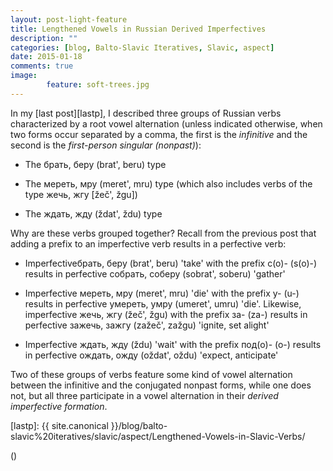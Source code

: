 ```yaml
---
layout: post-light-feature
title: Lengthened Vowels in Russian Derived Imperfectives
description: ""
categories: [blog, Balto-Slavic Iteratives, Slavic, aspect] 
date: 2015-01-18
comments: true
image: 
        feature: soft-trees.jpg
---
```


In my [last post][lastp], I described three groups of Russian verbs
characterized by a root vowel alternation (unless indicated otherwise,
when two forms occur separated by a comma, the first is the *infinitive* and the second is the
*first-person singular (nonpast)*):

* The <span class="russ">брать, беру</span> (<span
  class="trans">brat', beru</span>) type

* The <span class="russ">мереть, мру</span> (<span
  class="trans">meret', mru</span>) type (which also includes verbs of
  the type <span class="russ">жечь, жгу</span> [<span
  class="trans">žeč', žgu</span>])

* The <span class="russ">ждать, жду</span> (<span
  class="trans">ždat', ždu</span>) type

Why are these verbs grouped together? Recall from the previous post
that adding a prefix to an imperfective verb results in a perfective
verb:

* Imperfective<span class="russ">брать, беру</span> (<span
  class="trans">brat', beru</span>) 'take' with the prefix <span class="russ">с(о)-</span> (<span
  class="trans">s(o)-</span>) results in perfective <span class="russ">собрать, соберу</span> (<span
  class="trans">sobrat', soberu</span>) 'gather'

* Imperfective <span class="russ">мереть, мру</span> (<span
  class="trans">meret', mru</span>) 'die' with the prefix <span
  class="russ">у-</span> (<span class="trans">u-</span>) results in
  perfective <span class="russ">умереть, умру</span> (<span
  class="trans">umeret', umru</span>) 'die'. Likewise, imperfective <span class="russ">жечь, жгу</span> (<span
  class="trans">žeč', žgu</span>) with the prefix <span
  class="russ">за-</span> (<span class="trans">za-</span>) results in perfective <span class="russ">зажечь, зажгу</span> (<span
  class="trans">zažeč', zažgu</span>) 'ignite, set alight'

* Imperfective <span class="russ">ждать, жду</span> (<span
  class="trans">ždu</span>) 'wait' with the prefix <span
  class="russ">под(о)-</span> (<span class="trans">о-</span>)
  results in perfective <span class="russ">ождать, ожду</span> (<span
  class="trans">oždat', oždu</span>) 'expect, anticipate'

Two of these groups of verbs feature some kind of vowel alternation
between the infinitive and the conjugated nonpast forms, while one
does not, but all three participate in a vowel alternation in their
*derived imperfective formation*. 

[lastp]: {{ site.canonical }}/blog/balto-slavic%20iteratives/slavic/aspect/Lengthened-Vowels-in-Slavic-Verbs/

<span class="russ"></span> (<span class="trans"></span>)
